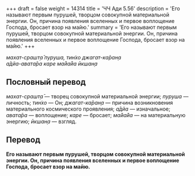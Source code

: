 +++
draft = false
weight = 14314
title = 'ЧЧ Ади 5.56'
description = 'Его называют первым пурушей, творцом совокупной материальной энергии. Он, причина появления вселенных и первое воплощение Господа, бросает взор на майю.'
summary = 'Его называют первым пурушей, творцом совокупной материальной энергии. Он, причина появления вселенных и первое воплощение Господа, бросает взор на майю.'
+++

_махат-срашт̣а̄ пуруша, тин̇хо джагат-ка̄ран̣а  
а̄дйа-авата̄ра каре ма̄йа̄йа ӣкшан̣а_

## Пословный перевод

_махат_\-_срашт̣а̄_ — творец совокупной материальной энергии; _пуруша_ — личность; _тин̇хо_ — Он; _джагат_\-_ка̄ран̣а_ — причина возникновения материального космического проявления; _а̄дйа_ — изначальное; _авата̄ра_ — воплощение; _каре_ — бросает; _ма̄йа̄йа_ — на материальную энергию; _ӣкшан̣а_ — взгляд.

## Перевод

**Его называют первым пурушей, творцом совокупной материальной энергии. Он, причина появления вселенных и первое воплощение Господа, бросает взор на майю.**
